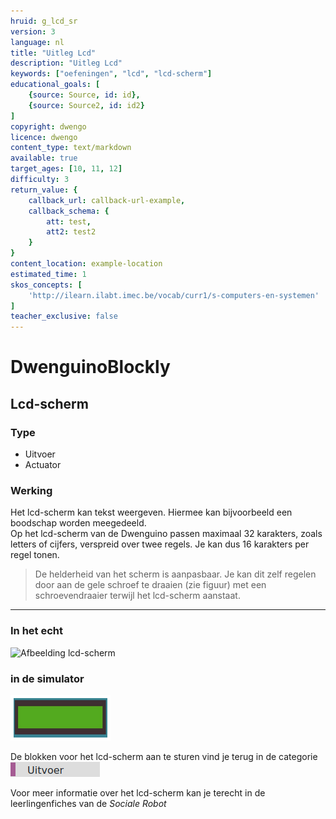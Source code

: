 ```yaml
---
hruid: g_lcd_sr
version: 3
language: nl
title: "Uitleg Lcd"
description: "Uitleg Lcd"
keywords: ["oefeningen", "lcd", "lcd-scherm"]
educational_goals: [
    {source: Source, id: id}, 
    {source: Source2, id: id2}
]
copyright: dwengo
licence: dwengo
content_type: text/markdown
available: true
target_ages: [10, 11, 12]
difficulty: 3
return_value: {
    callback_url: callback-url-example,
    callback_schema: {
        att: test,
        att2: test2
    }
}
content_location: example-location
estimated_time: 1
skos_concepts: [
    'http://ilearn.ilabt.imec.be/vocab/curr1/s-computers-en-systemen'
]
teacher_exclusive: false
---
```

# DwenguinoBlockly
## Lcd-scherm

### Type
- Uitvoer
- Actuator

### Werking
Het lcd-scherm kan tekst weergeven. Hiermee kan bijvoorbeeld een boodschap worden meegedeeld.<br>
Op het lcd-scherm van de Dwenguino passen maximaal 32 karakters, zoals letters of cijfers, verspreid over twee regels. Je kan dus 16 karakters per regel tonen. 

> De helderheid van het scherm is aanpasbaar. Je kan dit zelf regelen door aan de gele schroef te draaien (zie figuur) met een schroevendraaier terwijl het lcd-scherm aanstaat.

***

### In het echt

![](embed/dwenguino_lcd.png "Afbeelding lcd-scherm")

### in de simulator

![](embed/lcd.png "lcd-scherm")

De blokken voor het lcd-scherm aan te sturen vind je terug in de categorie ![](embed/cat_uitvoer.png "categorie uitvoer")

<div class="alert alert-box alert-success">
Voor meer informatie over het lcd-scherm kan je terecht in de leerlingenfiches van de <em>Sociale Robot</em>
</div>